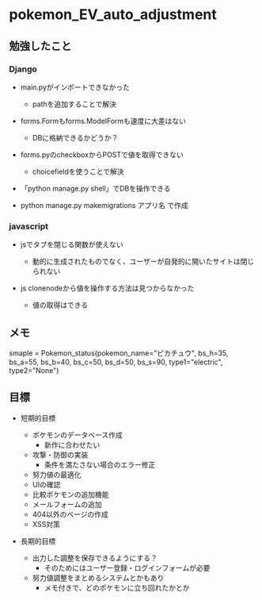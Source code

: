 # pokemon_EV_auto_adjustment

## 勉強したこと
### Django
- main.pyがインポートできなかった
  - pathを追加することで解決

- forms.Formもforms.ModelFormも速度に大差はない
  - DBに格納できるかどうか？

- forms.pyのcheckboxからPOSTで値を取得できない
  - choicefieldを使うことで解決

- 「python manage.py shell」でDBを操作できる
- python manage.py makemigrations アプリ名 で作成

### javascript
- jsでタブを閉じる関数が使えない
  - 動的に生成されたものでなく、ユーザーが自発的に開いたサイトは閉じられない

- js clonenodeから値を操作する方法は見つからなかった
  - 値の取得はできる

## メモ
smaple = Pokemon_status(pokemon_name="ピカチュウ", bs_h=35, bs_a=55, bs_b=40, bs_c=50, bs_d=50, bs_s=90, type1="electric", type2="None")

## 目標
- 短期的目標
  - ポケモンのデータベース作成
    - 新作に合わせたい
  - 攻撃・防御の実装
    - 条件を満たさない場合のエラー修正
  - 努力値の最適化
  - UIの確認
  - 比較ポケモンの追加機能
  - メールフォームの追加
  - 404以外のページの作成
  - XSS対策

- 長期的目標
  - 出力した調整を保存できるようにする？
    - そのためにはユーザー登録・ログインフォームが必要
  - 努力値調整をまとめるシステムとかもあり
    - メモ付きで、どのポケモンに立ち回れたかとか
